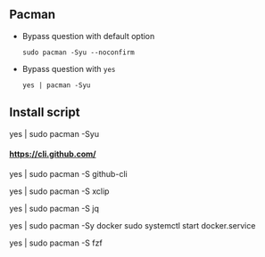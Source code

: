 ## Pacman

- Bypass question with default option
    ```shell
    sudo pacman -Syu --noconfirm 
    ```
- Bypass question with `yes`
    ```shell
    yes | pacman -Syu 
    ```
  


## Install script

yes | sudo pacman -Syu

#### https://cli.github.com/
yes | sudo pacman -S github-cli

yes | sudo pacman -S xclip

yes | sudo pacman -S jq

yes | sudo pacman -Sy docker
sudo systemctl start docker.service

yes | sudo pacman -S fzf